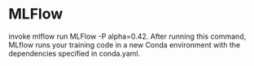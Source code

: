# MLFlow

invoke mlflow run MLFlow -P alpha=0.42. After running this command, MLflow runs your training code in a new Conda environment with the dependencies specified in conda.yaml.
